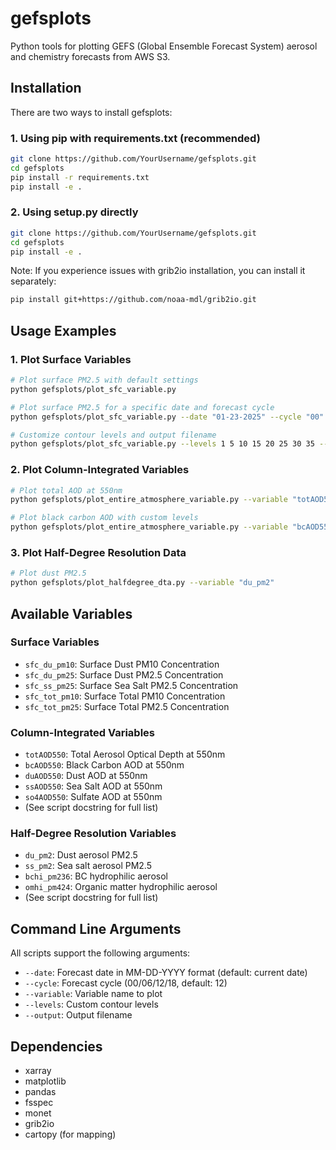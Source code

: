 # gefsplots

Python tools for plotting GEFS (Global Ensemble Forecast System) aerosol and chemistry forecasts from AWS S3.

## Installation

There are two ways to install gefsplots:

### 1. Using pip with requirements.txt (recommended)
```bash
git clone https://github.com/YourUsername/gefsplots.git
cd gefsplots
pip install -r requirements.txt
pip install -e .
```

### 2. Using setup.py directly
```bash
git clone https://github.com/YourUsername/gefsplots.git
cd gefsplots
pip install -e .
```

Note: If you experience issues with grib2io installation, you can install it separately:
```bash
pip install git+https://github.com/noaa-mdl/grib2io.git
```

## Usage Examples

### 1. Plot Surface Variables

```bash
# Plot surface PM2.5 with default settings
python gefsplots/plot_sfc_variable.py

# Plot surface PM2.5 for a specific date and forecast cycle
python gefsplots/plot_sfc_variable.py --date "01-23-2025" --cycle "00" --variable "sfc_tot_pm25"

# Customize contour levels and output filename
python gefsplots/plot_sfc_variable.py --levels 1 5 10 15 20 25 30 35 --output "pm25_forecast.jpg"
```

### 2. Plot Column-Integrated Variables

```bash
# Plot total AOD at 550nm
python gefsplots/plot_entire_atmosphere_variable.py --variable "totAOD550"

# Plot black carbon AOD with custom levels
python gefsplots/plot_entire_atmosphere_variable.py --variable "bcAOD550" --levels 0.01 0.02 0.05 0.1 0.2 0.5
```

### 3. Plot Half-Degree Resolution Data

```bash
# Plot dust PM2.5
python gefsplots/plot_halfdegree_dta.py --variable "du_pm2"
```

## Available Variables

### Surface Variables
- `sfc_du_pm10`: Surface Dust PM10 Concentration
- `sfc_du_pm25`: Surface Dust PM2.5 Concentration
- `sfc_ss_pm25`: Surface Sea Salt PM2.5 Concentration
- `sfc_tot_pm10`: Surface Total PM10 Concentration
- `sfc_tot_pm25`: Surface Total PM2.5 Concentration

### Column-Integrated Variables
- `totAOD550`: Total Aerosol Optical Depth at 550nm
- `bcAOD550`: Black Carbon AOD at 550nm
- `duAOD550`: Dust AOD at 550nm
- `ssAOD550`: Sea Salt AOD at 550nm
- `so4AOD550`: Sulfate AOD at 550nm
- (See script docstring for full list)

### Half-Degree Resolution Variables
- `du_pm2`: Dust aerosol PM2.5
- `ss_pm2`: Sea salt aerosol PM2.5
- `bchi_pm236`: BC hydrophilic aerosol
- `omhi_pm424`: Organic matter hydrophilic aerosol
- (See script docstring for full list)

## Command Line Arguments

All scripts support the following arguments:
- `--date`: Forecast date in MM-DD-YYYY format (default: current date)
- `--cycle`: Forecast cycle (00/06/12/18, default: 12)
- `--variable`: Variable name to plot
- `--levels`: Custom contour levels
- `--output`: Output filename

## Dependencies

- xarray
- matplotlib
- pandas
- fsspec
- monet
- grib2io
- cartopy (for mapping)